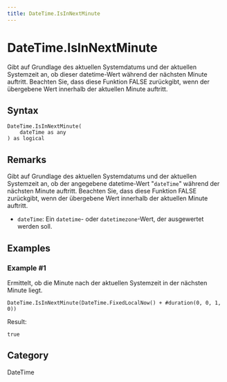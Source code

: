 ```yaml
---
title: DateTime.IsInNextMinute
---
```


# DateTime.IsInNextMinute


Gibt auf Grundlage des aktuellen Systemdatums und der aktuellen Systemzeit an, ob dieser datetime-Wert während der nächsten Minute auftritt. Beachten Sie, dass diese Funktion FALSE zurückgibt, wenn der übergebene Wert innerhalb der aktuellen Minute auftritt.


## Syntax

```powerquery
DateTime.IsInNextMinute(
    dateTime as any
) as logical
```


## Remarks

Gibt auf Grundlage des aktuellen Systemdatums und der aktuellen Systemzeit an, ob der angegebene datetime-Wert "<code>dateTime</code>" während der nächsten Minute auftritt. Beachten Sie, dass diese Funktion FALSE zurückgibt, wenn der übergebene Wert innerhalb der aktuellen Minute auftritt.      <ul>      <li><code>dateTime</code>: Ein <code>datetime</code>- oder <code>datetimezone</code>-Wert, der ausgewertet werden soll.</li>      </ul>


## Examples

### Example #1 
Ermittelt, ob die Minute nach der aktuellen Systemzeit in der nächsten Minute liegt.
```powerquery
DateTime.IsInNextMinute(DateTime.FixedLocalNow() + #duration(0, 0, 1, 0))
```

Result: 
```powerquery
true
```




## Category
DateTime
